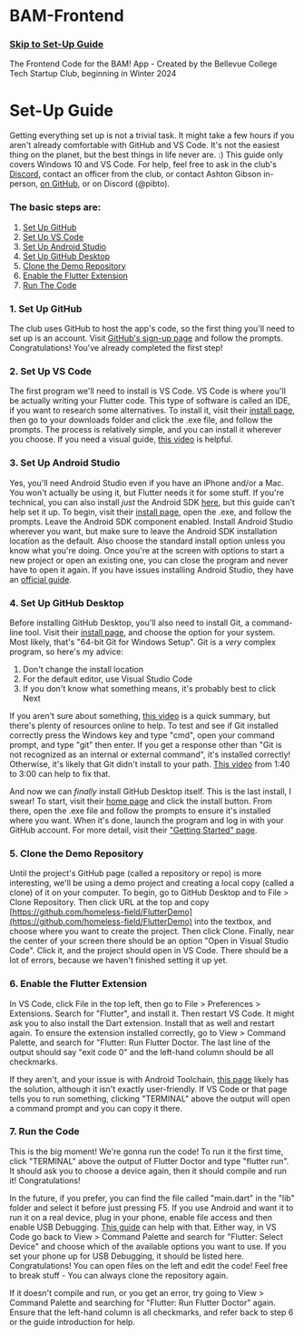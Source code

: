 # BAM-Frontend
### [Skip to Set-Up Guide](#set-up-guide)
  The Frontend Code for the BAM! App - Created by the Bellevue College Tech Startup Club, beginning in Winter 2024


# Set-Up Guide
Getting everything set up is not a trivial task. It might take a few hours if you aren't already comfortable with GitHub and VS Code. It's not the easiest thing on the planet, but the best things in life never are. :) This guide only covers Windows 10 and VS Code. For help, feel free to ask in the club's [Discord](https://discord.gg/Dw8dHZEDmu), contact an officer from the club, or contact Ashton Gibson in-person, [on GitHub](https://github.com/homeless-field), or on Discord (@pibto).
### The basic steps are:
1. [Set Up GitHub](###set-up-github)
2. [Set Up VS Code](###set-up-vs-code)
3. [Set Up Android Studio](###set-up-android-studio)
4. [Set Up GitHub Desktop](###set-up-github-desktop)
5. [Clone the Demo Repository](###clone-the-demo-repository)
6. [Enable the Flutter Extension](###enable-the-flutter-extension)
7. [Run The Code](###run-the-code)

### 1. Set Up GitHub
The club uses GitHub to host the app's code, so the first thing you'll need to set up is an account. Visit [GitHub's sign-up page](https://github.com/signup) and follow the prompts. Congratulations! You've already completed the first step!

### 2. Set Up VS Code
The first program we'll need to install is VS Code. VS Code is where you'll be actually writing your Flutter code. This type of software is called an IDE, if you want to research some alternatives. To install it, visit their [install page](https://code.visualstudio.com/download), then go to your downloads folder and click the .exe file, and follow the prompts. The process is relatively simple, and you can install it wherever you choose. If you need a visual guide, [this video](https://www.youtube.com/watch?v=HxJXKFxhah4) is helpful.

### 3. Set Up Android Studio
Yes, you'll need Android Studio even if you have an iPhone and/or a Mac. You won't actually be using it, but Flutter needs it for some stuff. If you're technical, you can also install _just_ the Android SDK [here](https://developer.android.com/studio/index.html#command-line-tools-only), but this guide can't help set it up. To begin, visit their [install page](https://developer.android.com/studio), open the .exe, and follow the prompts. Leave the Android SDK component enabled. Install Android Studio wherever you want, but make sure to leave the Android SDK installation location as the default. Also choose the standard install option unless you know what you're doing. Once you're at the screen with options to start a new project or open an existing one, you can close the program and never have to open it again. If you have issues installing Android Studio, they have an [official guide](https://developer.android.com/studio/install).

### 4. Set Up GitHub Desktop
Before installing GitHub Desktop, you'll also need to install Git, a command-line tool. Visit their [install page](https://git-scm.com/download/win), and choose the option for your system. Most likely, that's "64-bit Git for Windows Setup".  Git is a _very_ complex program, so here's my advice:
1. Don't change the install location
2. For the default editor, use Visual Studio Code
3. If you don't know what something means, it's probably best to click Next
     
If you aren't sure about something, [this video](https://www.youtube.com/watch?v=RsNsYvYDyTc) is a quick summary, but there's plenty of resources online to help. To test and see if Git installed correctly press the Windows key and type "cmd", open your command prompt, and type "git" then enter. If you get a response other than "Git is not recognized as an internal or external command", it's installed correctly! Otherwise, it's likely that Git didn't install to your path. [This video](https://www.youtube.com/watch?v=lt9oDAvpG4I) from 1:40 to 3:00 can help to fix that.

And now we can _finally_ install GitHub Desktop itself. This is the last install, I swear! To start, visit their [home page](https://desktop.github.com) and click the install button. From there, open the .exe file and follow the prompts to ensure it's installed where you want. When it's done, launch the program and log in with your GitHub account. For more detail, visit their ["Getting Started" page](https://docs.github.com/en/desktop/overview/getting-started-with-github-desktop).

### 5. Clone the Demo Repository
Until the project's GitHub page (called a repository or repo) is more interesting, we'll be using a demo project and creating a local copy (called a clone) of it on your computer. To begin, go to GitHub Desktop and to File > Clone Repository. Then click URL at the top and copy [https://github.com/homeless-field/FlutterDemo](https://github.com/homeless-field/FlutterDemo) into the textbox, and choose where you want to create the project. Then click Clone. Finally, near the center of your screen there should be an option "Open in Visual Studio Code". Click it, and the project should open in VS Code. There should be a lot of errors, because we haven't finished setting it up yet.

### 6. Enable the Flutter Extension
In VS Code, click File in the top left, then go to File > Preferences > Extensions. Search for "Flutter", and install it. Then restart VS Code. It might ask you to also install the Dart extension. Install that as well and restart again. To ensure the extension installed correctly, go to View > Command Palette, and search for "Flutter: Run Flutter Doctor. The last line of the output should say "exit code 0" and the left-hand column should be all checkmarks.

If they aren't, and your issue is with Android Toolchain, [this page](https://developer.android.com/tools) likely has the solution, although it isn't exactly user-friendly. If VS Code or that page tells you to run something, clicking "TERMINAL" above the output will open a command prompt and you can copy it there.

### 7. Run the Code
This is the big moment! We're gonna run the code! To run it the first time, click "TERMINAL" above the output of Flutter Doctor and type "flutter run". It should ask you to choose a device again, then it should compile and run it! Congratulations!

In the future, if you prefer, you can find the file called "main.dart" in the "lib" folder and select it before just pressing F5. If you use Android and want it to run it on a real device, plug in your phone, enable file access and then enable USB Debugging. [This guide](https://developer.android.com/studio/debug/dev-options) can help with that. Either way, in VS Code go back to View > Command Palette and search for "Flutter: Select Device" and choose which of the available options you want to use. If you set your phone up for USB Debugging, it should be listed here. Congratulations! You can open files on the left and edit the code! Feel free to break stuff - You can always clone the repository again.

If it doesn't compile and run, or you get an error, try going  to View > Command Palette and searching for "Flutter: Run Flutter Doctor" again. Ensure that the left-hand column is all checkmarks, and refer back to step 6 or the guide introduction for help.
